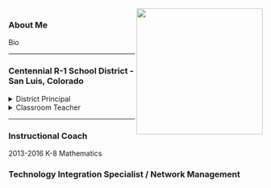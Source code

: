 <img align="right" width="250" src="https://avatars0.githubusercontent.com/u/7614769?s=400&v=4">

### About Me
Bio


---

### Centennial R-1 School District - San Luis, Colorado
<details>
  <summary>
    District Principal 
  </summary>
<p>
2017-
</p>
</details>

<details>
  <summary>
    Classroom Teacher
  </summary>
<p>
July 2006 - Sept. 2017
##### High School
 - Integrated Math 1 / Algebra 1
 - Integrated Math 2 / Geometry
 - Integrated Math 3 / Algebra 2
 - PreCalculus    
 - AP Computer Science
 - Elective ngineering Drafting and Design
 - Biology
 - Economics
 - Agricultural Science

 ###### Curriculum
 * Eureka Mathematics
 * CS50

##### Middle School
 * 6th Grade Mathematics
 * 7th Grade Mathematics
 * 8th Grade Mathematics
 * 7th Grade Science
 * 8th Grade Scienc

 ###### Curriculum     
 * Eureka Math
</p>
</details>

---

### Instructional Coach
  2013-2016
  K-8 Mathematics

### Technology Integration Specialist / Network Management
